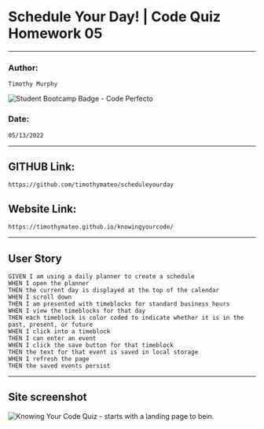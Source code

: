 # Schedule Your Day! | Code Quiz Homework 05
---
### Author: 
```
Timothy Murphy
```
![Student Bootcamp Badge - Code Perfecto](https://img.shields.io/badge/BootCamp-CodePerfecto-green)

### Date: 
```
05/13/2022
```
---

## GITHUB Link: 
```
https://github.com/timothymateo/scheduleyourday
```
## Website Link: 
```
https://timothymateo.github.io/knowingyourcode/
```
---
## User Story

```
GIVEN I am using a daily planner to create a schedule
WHEN I open the planner
THEN the current day is displayed at the top of the calendar
WHEN I scroll down
THEN I am presented with timeblocks for standard business hours
WHEN I view the timeblocks for that day
THEN each timeblock is color coded to indicate whether it is in the past, present, or future
WHEN I click into a timeblock
THEN I can enter an event
WHEN I click the save button for that timeblock
THEN the text for that event is saved in local storage
WHEN I refresh the page
THEN the saved events persist
```
---
## Site screenshot

![Knowing Your Code Quiz - starts with a landing page to bein.](./assets/knowingyourcodequiz.jpg)

